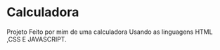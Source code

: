# Calculadora
Projeto Feito por mim de uma calculadora Usando as linguagens HTML ,CSS E JAVASCRIPT.
